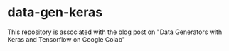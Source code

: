 # data-gen-keras
This repository is associated with the blog post on "Data Generators with Keras and Tensorflow on Google Colab"
